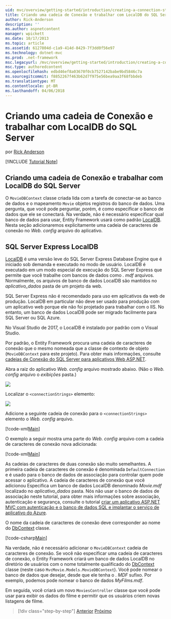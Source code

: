 ```yaml
---
uid: mvc/overview/getting-started/introduction/creating-a-connection-string
title: Criando uma cadeia de Conexão e trabalhar com LocalDB do SQL Server | Microsoft Docs
author: Rick-Anderson
description: ''
ms.author: aspnetcontent
manager: wpickett
ms.date: 10/17/2013
ms.topic: article
ms.assetid: 6127804d-c1a9-414d-8429-7f3dd0f56e97
ms.technology: dotnet-mvc
ms.prod: .net-framework
msc.legacyurl: /mvc/overview/getting-started/introduction/creating-a-connection-string
msc.type: authoredcontent
ms.openlocfilehash: edbd46ef8a03670f0cb7527142babe9bd5846c7a
ms.sourcegitcommit: f8852267f463b62d7f975e56bea9aa3f68fbbdeb
ms.translationtype: MT
ms.contentlocale: pt-BR
ms.lasthandoff: 04/06/2018
---
```

<a name="creating-a-connection-string-and-working-with-sql-server-localdb"></a>Criando uma cadeia de Conexão e trabalhar com LocalDB do SQL Server
====================
por [Rick Anderson](https://github.com/Rick-Anderson)

[!INCLUDE [Tutorial Note](sample/code-location.md)]

## <a name="creating-a-connection-string-and-working-with-sql-server-localdb"></a>Criando uma cadeia de Conexão e trabalhar com LocalDB do SQL Server

O `MovieDBContext` classe criada lida com a tarefa de conectar-se ao banco de dados e o mapeamento `Movie` objetos registros do banco de dados. Uma pergunta, que você pode perguntar, porém, é como especificar o banco de dados que ele se conectará. Na verdade, não é necessário especificar qual banco de dados para usar, Entity Framework usará como padrão [LocalDB](https://docs.microsoft.com/sql/database-engine/configure-windows/sql-server-2016-express-localdb). Nesta seção adicionaremos explicitamente uma cadeia de caracteres de conexão no *Web. config* arquivo do aplicativo.

## <a name="sql-server-express-localdb"></a>SQL Server Express LocalDB

[LocalDB](https://docs.microsoft.com/sql/database-engine/configure-windows/sql-server-2016-express-localdb) é uma versão leve do SQL Server Express Database Engine que é iniciado sob demanda e executado no modo de usuário. LocalDB é executado em um modo especial de execução do SQL Server Express que permite que você trabalhe com bancos de dados como *. mdf* arquivos. Normalmente, os arquivos de banco de dados LocalDB são mantidos no *aplicativo\_dados* pasta de um projeto da web.

SQL Server Express não é recomendado para uso em aplicativos da web de produção. LocalDB em particular não deve ser usado para produção com um aplicativo web porque ele não foi projetado para trabalhar com o IIS. No entanto, um banco de dados LocalDB pode ser migrado facilmente para SQL Server ou SQL Azure.

No Visual Studio de 2017, o LocalDB é instalado por padrão com o Visual Studio.

Por padrão, o Entity Framework procura uma cadeia de caracteres de conexão que o mesmo nomeada que a classe de contexto de objeto (`MovieDBContext` para este projeto). Para obter mais informações, consulte [cadeias de Conexão do SQL Server para aplicativos Web ASP.NET](https://msdn.microsoft.com/library/jj653752.aspx).

Abra a raiz do aplicativo *Web. config* arquivo mostrado abaixo. (Não o *Web. config* arquivo o *exibições* pasta.)

![](creating-a-connection-string/_static/image1.png)

Localizar o `<connectionStrings>` elemento:

![](creating-a-connection-string/_static/image2.png)

Adicione a seguinte cadeia de conexão para o `<connectionStrings>` elemento o *Web. config* arquivo.

[!code-xml[Main](creating-a-connection-string/samples/sample1.xml)]

O exemplo a seguir mostra uma parte do *Web. config* arquivo com a cadeia de caracteres de conexão nova adicionada:

[!code-xml[Main](creating-a-connection-string/samples/sample2.xml)]

As cadeias de caracteres de duas conexão são muito semelhantes. A primeira cadeia de caracteres de conexão é denominada `DefaultConnection` e é usado para o banco de dados de associação para controlar quem pode acessar o aplicativo. A cadeia de caracteres de conexão que você adicionou Especifica um banco de dados LocalDB denominado *Movie.mdf* localizado no *aplicativo\_dados* pasta. Nós não usar o banco de dados de associação neste tutorial, para obter mais informações sobre associação, autenticação e segurança, consulte o tutorial [criar um aplicativo ASP.NET MVC com autenticação e o banco de dados SQL e implantar o serviço de aplicativo do Azure](https://docs.microsoft.com/aspnet/core/security/authorization/secure-data).

O nome da cadeia de caracteres de conexão deve corresponder ao nome do [DbContext](https://msdn.microsoft.com/library/system.data.entity.dbcontext(v=vs.103).aspx) classe.

[!code-csharp[Main](creating-a-connection-string/samples/sample3.cs?highlight=15)]

Na verdade, não é necessário adicionar o `MovieDBContext` cadeia de caracteres de conexão. Se você não especificar uma cadeia de caracteres de conexão, o Entity Framework criará um banco de dados LocalDB no diretório de usuários com o nome totalmente qualificado do [DbContext](https://msdn.microsoft.com/library/system.data.entity.dbcontext(v=vs.103).aspx) classe (neste caso `MvcMovie.Models.MovieDBContext`). Você pode nomear o banco de dados que desejar, desde que ele tenha o *. MDF* sufixo. Por exemplo, podemos pode nomear o banco de dados *MyFilms.mdf*.

Em seguida, você criará um novo `MoviesController` classe que você pode usar para exibir os dados do filme e permitir que os usuários criem novas listagens de filme.

> [!div class="step-by-step"]
> [Anterior](adding-a-model.md)
> [Próximo](accessing-your-models-data-from-a-controller.md)
